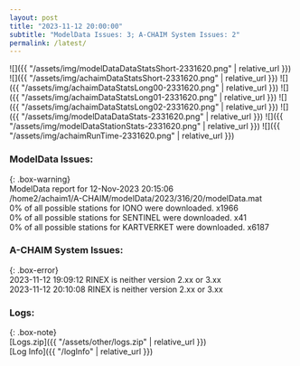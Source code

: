 ```yaml
---
layout: post
title: "2023-11-12 20:00:00"
subtitle: "ModelData Issues: 3; A-CHAIM System Issues: 2"
permalink: /latest/
---
```


![]({{ "/assets/img/modelDataDataStatsShort-2331620.png" | relative_url }})
![]({{ "/assets/img/achaimDataStatsShort-2331620.png" | relative_url }})
![]({{ "/assets/img/achaimDataStatsLong00-2331620.png" | relative_url }})
![]({{ "/assets/img/achaimDataStatsLong01-2331620.png" | relative_url }})
![]({{ "/assets/img/achaimDataStatsLong02-2331620.png" | relative_url }})
![]({{ "/assets/img/modelDataDataStats-2331620.png" | relative_url }})
![]({{ "/assets/img/modelDataStationStats-2331620.png" | relative_url }})
![]({{ "/assets/img/achaimRunTime-2331620.png" | relative_url }})


### ModelData Issues:  
  
{: .box-warning}  
 ModelData report for 12-Nov-2023 20:15:06   
 /home2/achaim1/A-CHAIM/modelData/2023/316/20/modelData.mat   
 0% of all possible stations for IONO were downloaded. x1966   
 0% of all possible stations for SENTINEL were downloaded. x41   
 0% of all possible stations for KARTVERKET were downloaded. x6187   
  
### A-CHAIM System Issues:  
  
{: .box-error}  
2023-11-12 19:09:12 RINEX is neither version 2.xx or 3.xx  
2023-11-12 20:10:08 RINEX is neither version 2.xx or 3.xx  

### Logs:  
  
{: .box-note}  
[Logs.zip]({{ "/assets/other/logs.zip" | relative_url }})  
[Log Info]({{ "/logInfo" | relative_url }})  
